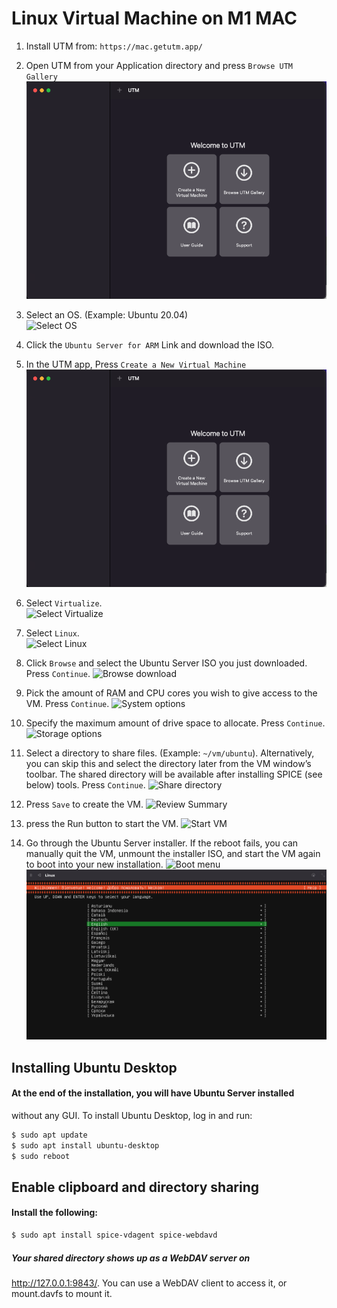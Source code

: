 # Linux Virtual Machine on M1 MAC

1. Install UTM from:
`https://mac.getutm.app/`

2. Open UTM from your Application directory and press `Browse UTM Gallery`\
![Open UTM](img/openUTM.png)
3. Select an OS. (Example: Ubuntu 20.04)\
![Select 
OS](img/selectOS.png)
4. Click the `Ubuntu Server for ARM` Link and download the ISO.

5. In the UTM app, Press `Create a New Virtual Machine`\
![Create a New Virtual 
Machine](img/openUTM.png)
6. Select `Virtualize`.\
![Select 
Virtualize](img/selectVirtualize.png)
7. Select `Linux`.\
![Select 
Linux](img/selectLinux.png)
8. Click `Browse` and select the Ubuntu Server ISO you just downloaded. 
Press `Continue`.
![Browse 
download](img/browseDownload.png)
9. Pick the amount of RAM and CPU cores you wish to give access to the VM. 
Press `Continue`.
![System 
options](img/ramAndCores.png)
10. Specify the maximum amount of drive space to allocate. Press 
`Continue`.
![Storage 
options](img/storage.png)
11. Select a directory to share files. (Example: `~/vm/ubuntu`). 
Alternatively, you can skip this and select the directory later from the 
VM window’s toolbar. The shared directory will be available after 
installing SPICE (see below) tools. Press `Continue`.
![Share 
directory](img/shareDirectory.png)
12. Press `Save` to create the VM.
![Review 
Summary](img/summary.png)
13. press the Run button to start the VM.
![Start 
VM](img/pressPlay.png)
14. Go through the Ubuntu Server installer. If the reboot fails, you can 
manually quit the VM, unmount the installer ISO, and start the VM again to 
boot into your new installation.
![Boot 
menu](img/bootMenu.png)
![Installer](img/installer.png)

## Installing Ubuntu Desktop
#### At the end of the installation, you will have Ubuntu Server installed 
without any GUI. To install Ubuntu Desktop, log in and run:
```bash
$ sudo apt update
$ sudo apt install ubuntu-desktop
$ sudo reboot
```
## Enable clipboard and directory sharing
#### Install the following:
```bash
$ sudo apt install spice-vdagent spice-webdavd
```
##### Your shared directory shows up as a WebDAV server on 
http://127.0.0.1:9843/. You can use a WebDAV client to access it, or 
mount.davfs to mount it.
